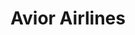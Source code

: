---
title: "Avior Airlines"
url: /valencia/avior-airlines-av-san-jose-de-tarbes/
shop: agencia de viajes
---